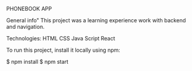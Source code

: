 PHONEBOOK APP

General info" This project was a learning experience work with backend and navigation.

Technologies: 
HTML 
CSS 
Java Script 
React

To run this project, install it locally using npm:

$ npm install 
$ npm start
